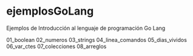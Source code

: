# ejemplosGoLang
Ejemplos de Introducción al lenguaje de programación Go Lang

01_boolean
02_numeros
03_strings
04_linea_comandos
05_dias_vividos
06_var_ctes
07_colecciones
08_arreglos
